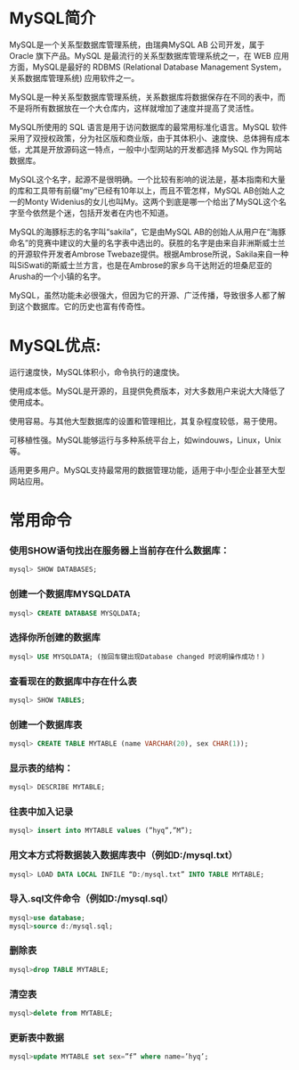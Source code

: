 # MySQL简介

MySQL是一个关系型数据库管理系统，由瑞典MySQL AB 公司开发，属于 Oracle 旗下产品。MySQL 是最流行的关系型数据库管理系统之一，在 WEB 应用方面，MySQL是最好的 RDBMS (Relational Database Management System，关系数据库管理系统) 应用软件之一。

MySQL是一种关系型数据库管理系统，关系数据库将数据保存在不同的表中，而不是将所有数据放在一个大仓库内，这样就增加了速度并提高了灵活性。

MySQL所使用的 SQL 语言是用于访问数据库的最常用标准化语言。MySQL 软件采用了双授权政策，分为社区版和商业版，由于其体积小、速度快、总体拥有成本低，尤其是开放源码这一特点，一般中小型网站的开发都选择 MySQL 作为网站数据库。

MySQL这个名字，起源不是很明确。一个比较有影响的说法是，基本指南和大量的库和工具带有前缀“my”已经有10年以上，而且不管怎样，MySQL AB创始人之一的Monty Widenius的女儿也叫My。这两个到底是哪一个给出了MySQL这个名字至今依然是个迷，包括开发者在内也不知道。

MySQL的海豚标志的名字叫“sakila”，它是由MySQL AB的创始人从用户在“海豚命名”的竞赛中建议的大量的名字表中选出的。获胜的名字是由来自非洲斯威士兰的开源软件开发者Ambrose Twebaze提供。根据Ambrose所说，Sakila来自一种叫SiSwati的斯威士兰方言，也是在Ambrose的家乡乌干达附近的坦桑尼亚的Arusha的一个小镇的名字。

MySQL，虽然功能未必很强大，但因为它的开源、广泛传播，导致很多人都了解到这个数据库。它的历史也富有传奇性。


# MySQL优点:

运行速度快，MySQL体积小，命令执行的速度快。

使用成本低。MySQL是开源的，且提供免费版本，对大多数用户来说大大降低了使用成本。

使用容易。与其他大型数据库的设置和管理相比，其复杂程度较低，易于使用。

可移植性强。MySQL能够运行与多种系统平台上，如windouws，Linux，Unix等。

适用更多用户。MySQL支持最常用的数据管理功能，适用于中小型企业甚至大型网站应用。

# 常用命令
### 使用SHOW语句找出在服务器上当前存在什么数据库：
```sql
mysql> SHOW DATABASES;
```
### 创建一个数据库MYSQLDATA
```sql
mysql> CREATE DATABASE MYSQLDATA;
```
### 选择你所创建的数据库
```sql
mysql> USE MYSQLDATA; (按回车键出现Database changed 时说明操作成功！)
```
### 查看现在的数据库中存在什么表
```sql
mysql> SHOW TABLES;
```
### 创建一个数据库表
```sql
mysql> CREATE TABLE MYTABLE (name VARCHAR(20), sex CHAR(1));
```
### 显示表的结构：
```sql
mysql> DESCRIBE MYTABLE;
```
### 往表中加入记录
```sql
mysql> insert into MYTABLE values (”hyq”,”M”);
```
### 用文本方式将数据装入数据库表中（例如D:/mysql.txt）
```sql
mysql> LOAD DATA LOCAL INFILE “D:/mysql.txt” INTO TABLE MYTABLE;
```
### 导入.sql文件命令（例如D:/mysql.sql）
```sql
mysql>use database;
mysql>source d:/mysql.sql;
```
### 删除表
```sql
mysql>drop TABLE MYTABLE;
```
### 清空表
```sql
mysql>delete from MYTABLE;
```
### 更新表中数据
```sql
mysql>update MYTABLE set sex=”f” where name=’hyq’;
```